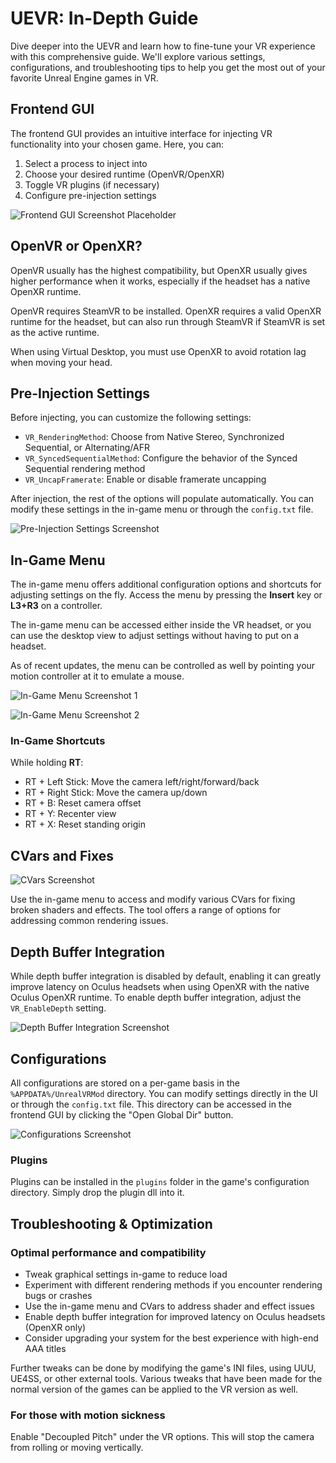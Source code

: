 # UEVR: In-Depth Guide

Dive deeper into the UEVR and learn how to fine-tune your VR experience with this comprehensive guide. We'll explore various settings, configurations, and troubleshooting tips to help you get the most out of your favorite Unreal Engine games in VR.

## Frontend GUI

The frontend GUI provides an intuitive interface for injecting VR functionality into your chosen game. Here, you can:

1. Select a process to inject into
2. Choose your desired runtime (OpenVR/OpenXR)
3. Toggle VR plugins (if necessary)
4. Configure pre-injection settings

![Frontend GUI Screenshot Placeholder](images/frontend-gui.png)

## OpenVR or OpenXR?

OpenVR usually has the highest compatibility, but OpenXR usually gives higher performance when it works, especially if the headset has a native OpenXR runtime.

OpenVR requires SteamVR to be installed. OpenXR requires a valid OpenXR runtime for the headset, but can also run through SteamVR if SteamVR is set as the active runtime.

When using Virtual Desktop, you must use OpenXR to avoid rotation lag when moving your head.

## Pre-Injection Settings

Before injecting, you can customize the following settings:

- `VR_RenderingMethod`: Choose from Native Stereo, Synchronized Sequential, or Alternating/AFR
- `VR_SyncedSequentialMethod`: Configure the behavior of the Synced Sequential rendering method
- `VR_UncapFramerate`: Enable or disable framerate uncapping

After injection, the rest of the options will populate automatically. You can modify these settings in the in-game menu or through the `config.txt` file.

![Pre-Injection Settings Screenshot](images/pre-injection-settings.png)

## In-Game Menu

The in-game menu offers additional configuration options and shortcuts for adjusting settings on the fly. Access the menu by pressing the **Insert** key or **L3+R3** on a controller.

The in-game menu can be accessed either inside the VR headset, or you can use the desktop view to adjust settings without having to put on a headset.

As of recent updates, the menu can be controlled as well by pointing your motion controller at it to emulate a mouse.

![In-Game Menu Screenshot 1](images/in-game-menu-1.png)

![In-Game Menu Screenshot 2](images/in-game-menu-2.png)

### In-Game Shortcuts

While holding **RT**:

- RT + Left Stick: Move the camera left/right/forward/back
- RT + Right Stick: Move the camera up/down
- RT + B: Reset camera offset
- RT + Y: Recenter view
- RT + X: Reset standing origin

## CVars and Fixes

![CVars Screenshot](images/cvars.png)

Use the in-game menu to access and modify various CVars for fixing broken shaders and effects. The tool offers a range of options for addressing common rendering issues.

## Depth Buffer Integration

While depth buffer integration is disabled by default, enabling it can greatly improve latency on Oculus headsets when using OpenXR with the native Oculus OpenXR runtime. To enable depth buffer integration, adjust the `VR_EnableDepth` setting.

![Depth Buffer Integration Screenshot](images/depth-buffer-integration.png)

## Configurations

All configurations are stored on a per-game basis in the `%APPDATA%/UnrealVRMod` directory. You can modify settings directly in the UI or through the `config.txt` file. This directory can be accessed in the frontend GUI by clicking the "Open Global Dir" button.

![Configurations Screenshot](images/configurations.png)

### Plugins

Plugins can be installed in the `plugins` folder in the game's configuration directory. Simply drop the plugin dll into it.

## Troubleshooting & Optimization

### Optimal performance and compatibility

- Tweak graphical settings in-game to reduce load
- Experiment with different rendering methods if you encounter rendering bugs or crashes
- Use the in-game menu and CVars to address shader and effect issues
- Enable depth buffer integration for improved latency on Oculus headsets (OpenXR only)
- Consider upgrading your system for the best experience with high-end AAA titles

Further tweaks can be done by modifying the game's INI files, using UUU, UE4SS, or other external tools. Various tweaks that have been made for the normal version of the games can be applied to the VR version as well.

### For those with motion sickness

Enable "Decoupled Pitch" under the VR options. This will stop the camera from rolling or moving vertically.